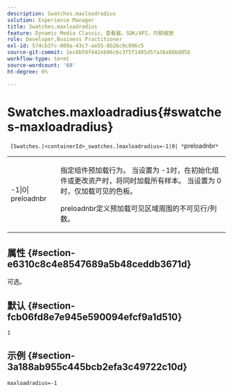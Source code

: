 ```yaml
---
description: Swatches.maxloadradius
solution: Experience Manager
title: Swatches.maxloadradius
feature: Dynamic Media Classic，查看器，SDK/API，内联缩放
role: Developer,Business Practitioner
exl-id: 574cb37c-009a-43c7-ae55-8b26c0c096c5
source-git-commit: 1ec8b59f442eb96c6c3f5f1405d57a38a86bd056
workflow-type: tm+mt
source-wordcount: '60'
ht-degree: 6%

---
```


# Swatches.maxloadradius{#swatches-maxloadradius}

` [Swatches.|<containerId>_swatches.]maxloadradius=-1|0| *`preloadnbr`*`

<table id="table_4A27394B6B4347D69CAC5A59EE0FBC6F"> 
 <tbody> 
  <tr> 
   <td colname="col1"> <p><span class="codeph"> -1|0|<span class="varname"> preloadnbr</span></span> </p> </td> 
   <td colname="col2"> <p> 指定组件预加载行为。 当设置为<span class="codeph"> -1</span>时，在初始化组件或更改资产时，将同时加载所有样本。 当设置为<span class="codeph"> 0</span>时，仅加载可见的色板。 </p> <p><span class="codeph"> <span class="varname"> </span></span> preloadnbr定义预加载可见区域周围的不可见行/列数。 </p> </td> 
  </tr> 
 </tbody> 
</table>

## 属性 {#section-e6310c8c4e8547689a5b48ceddb3671d}

可选。

## 默认 {#section-fcb06fd8e7e945e590094efcf9a1d510}

`1`

## 示例 {#section-3a188ab955c445bcb2efa3c49722c10d}

`maxloadradius=-1`
